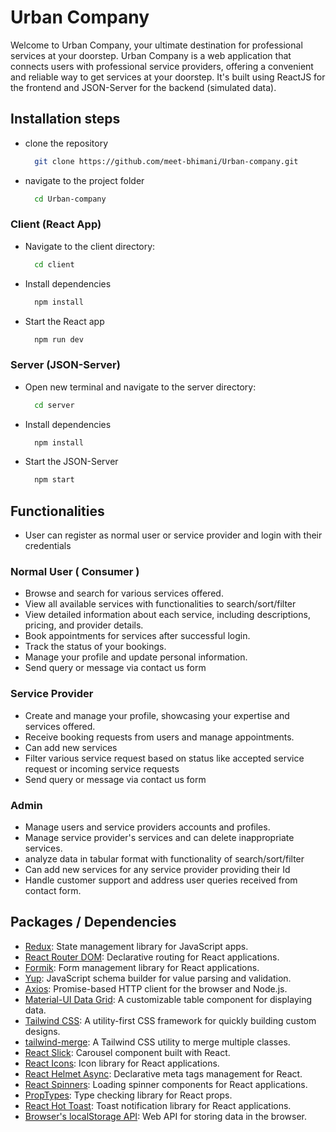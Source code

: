 # Urban Company

Welcome to Urban Company, your ultimate destination for professional services at your doorstep. Urban Company is a web application that connects users with professional service providers, offering a convenient and reliable way to get services at your doorstep. It's built using ReactJS for the frontend and JSON-Server for the backend (simulated data).

## Installation steps

- clone the repository

  ```bash
    git clone https://github.com/meet-bhimani/Urban-company.git
  ```

- navigate to the project folder
  ```bash
    cd Urban-company
  ```

### Client (React App)

- Navigate to the client directory:

  ```bash
    cd client
  ```

- Install dependencies

  ```bash
    npm install
  ```

- Start the React app

  ```bash
    npm run dev
  ```

### Server (JSON-Server)

- Open new terminal and navigate to the server directory:

  ```bash
    cd server
  ```

- Install dependencies

  ```bash
    npm install
  ```

- Start the JSON-Server

  ```bash
    npm start
  ```

## Functionalities

- User can register as normal user or service provider and login with their credentials

### Normal User ( Consumer )

- Browse and search for various services offered.
- View all available services with functionalities to search/sort/filter
- View detailed information about each service, including descriptions, pricing, and provider details.
- Book appointments for services after successful login.
- Track the status of your bookings.
- Manage your profile and update personal information.
- Send query or message via contact us form

### Service Provider

- Create and manage your profile, showcasing your expertise and services offered.
- Receive booking requests from users and manage appointments.
- Can add new services
- Filter various service request based on status like accepted service request or incoming service requests
- Send query or message via contact us form

### Admin

- Manage users and service providers accounts and profiles.
- Manage service provider's services and can delete inappropriate services.
- analyze data in tabular format with functionality of search/sort/filter
- Can add new services for any service provider providing their Id
- Handle customer support and address user queries received from contact form.

## Packages / Dependencies

- [Redux](https://redux.js.org/): State management library for JavaScript apps.
- [React Router DOM](https://reactrouter.com/en/6.22.3/start/tutorial): Declarative routing for React applications.
- [Formik](https://formik.org/): Form management library for React applications.
- [Yup](https://www.npmjs.com/package/yup): JavaScript schema builder for value parsing and validation.
- [Axios](https://axios-http.com/): Promise-based HTTP client for the browser and Node.js.
- [Material-UI Data Grid](https://mui.com/x/react-data-grid/): A customizable table component for displaying data.
- [Tailwind CSS](https://tailwindcss.com/): A utility-first CSS framework for quickly building custom designs.
- [tailwind-merge](https://www.npmjs.com/package/tailwind-merge): A Tailwind CSS utility to merge multiple classes.
- [React Slick](https://react-slick.neostack.com/): Carousel component built with React.
- [React Icons](https://react-icons.github.io/react-icons/): Icon library for React applications.
- [React Helmet Async](https://www.npmjs.com/package/react-helmet-async): Declarative meta tags management for React.
- [React Spinners](https://www.npmjs.com/package/react-spinners): Loading spinner components for React applications.
- [PropTypes](https://reactjs.org/docs/typechecking-with-proptypes.html): Type checking library for React props.
- [React Hot Toast](https://react-hot-toast.com/): Toast notification library for React applications.
- [Browser's localStorage API](https://developer.mozilla.org/en-US/docs/Web/API/Window/localStorage): Web API for storing data in the browser.
